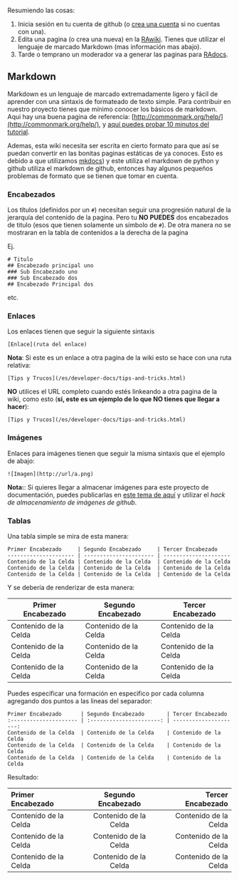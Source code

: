 Resumiendo las cosas:

1. Inicia sesión en tu cuenta de github (o [crea una cuenta](https://github.com/join) si no cuentas con una).
2. Edita una pagina (o crea una nueva) en la [RAwiki](https://github.com/RetroAchievements/docs/wiki/). Tienes que utilizar el lenguaje de marcado Markdown (mas información mas abajo).
3. Tarde o temprano un moderador va a generar las paginas para [RAdocs](https://docs.retroachievements.org).

## Markdown

Markdown es un lenguaje de marcado extremadamente ligero y fácil de aprender con una sintaxis de formateado de texto simple. Para contribuir en nuestro proyecto tienes que mínimo conocer los básicos de markdown. Aqui hay una buena pagina de referencia: [http://commonmark.org/help/](http://commonmark.org/help/), y [aquí puedes probar 10 minutos del tutorial](http://commonmark.org/help/tutorial/).

Ademas, esta wiki necesita ser escrita en cierto formato para que así se puedan convertir en las bonitas paginas estáticas de ya conoces. Esto es debido a que utilizamos [mkdocs](http://www.mkdocs.org/)) y este utiliza el markdown de python y github utiliza el markdown de github, entonces hay algunos pequeños problemas de formato que se tienen que tomar en cuenta.

### Encabezados

Los títulos (definidos por un `#`) necesitan seguir una progresión natural de la jerarquía del contenido de la pagina. Pero tu **NO PUEDES** dos encabezados de titulo (esos que tienen solamente un símbolo de `#`). De otra manera no se mostraran en la tabla de contenidos a la derecha de la pagina

Ej.

```
# Titulo
## Encabezado principal uno
### Sub Encabezado uno
### Sub Encabezado dos
## Encabezado Principal dos
```

etc.

### Enlaces

Los enlaces tienen que seguir la siguiente sintaxis

```
[Enlace](ruta del enlace)
```

**Nota**: Si este es un enlace a otra pagina de la wiki esto se hace con una ruta relativa:

```
[Tips y Trucos](/es/developer-docs/tips-and-tricks.html)
```

**NO** utilices el URL completo cuando estés linkeando a otra pagina de la wiki, como esto (**si, este es un ejemplo de lo que NO tienes que llegar a hacer**):

```
[Tips y Trucos](/es/developer-docs/tips-and-tricks.html)
```

### Imágenes

Enlaces para imágenes tienen que seguir la misma sintaxis que el ejemplo de abajo:

```
![Imagen](http://url/a.png)
```

**Nota:**: Si quieres llegar a almacenar imágenes para este proyecto de documentación, puedes publicarlas en [este tema de aquí](https://github.com/RetroAchievements/docs/issues/1) y utilizar el _hack de almacenamiento de imágenes de github_.

### Tablas

Una tabla simple se mira de esta manera:

```
Primer Encabezado     | Segundo Encabezado     | Tercer Encabezado
--------------------- | ---------------------- | ---------------------
Contenido de la Celda | Contenido de la Celda  | Contenido de la Celda
Contenido de la Celda | Contenido de la Celda  | Contenido de la Celda
Contenido de la Celda | Contenido de la Celda  | Contenido de la Celda
```

Y se debería de renderizar de esta manera:

| Primer Encabezado     | Segundo Encabezado    | Tercer Encabezado     |
| --------------------- | --------------------- | --------------------- |
| Contenido de la Celda | Contenido de la Celda | Contenido de la Celda |
| Contenido de la Celda | Contenido de la Celda | Contenido de la Celda |
| Contenido de la Celda | Contenido de la Celda | Contenido de la Celda |

Puedes especificar una formación en especifico por cada columna agregando dos puntos a las lineas del separador:

```
Primer Encabezado      | Segundo Encabezado       | Tercer Encabezado
:--------------------- | :----------------------: | ---------------------:
Contenido de la Celda  | Contenido de la Celda    | Contenido de la Celda
Contenido de la Celda  | Contenido de la Celda    | Contenido de la Celda
Contenido de la Celda  | Contenido de la Celda    | Contenido de la Celda
```

Resultado:

| Primer Encabezado     |  Segundo Encabezado   |     Tercer Encabezado |
| :-------------------- | :-------------------: | --------------------: |
| Contenido de la Celda | Contenido de la Celda | Contenido de la Celda |
| Contenido de la Celda | Contenido de la Celda | Contenido de la Celda |
| Contenido de la Celda | Contenido de la Celda | Contenido de la Celda |
